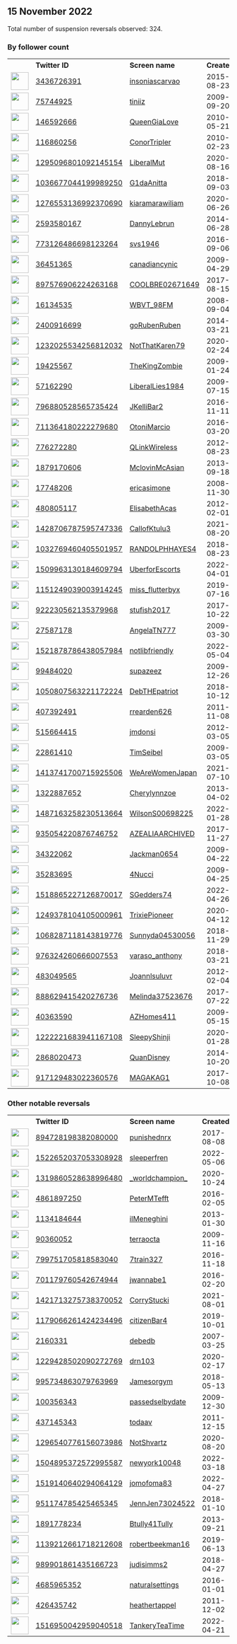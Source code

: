 
## 15 November 2022
Total number of suspension reversals observed: 324.

### By follower count
<table><tr><th></th><th align="left">Twitter ID</th><th align="left">Screen name</th>
<th align="left">Created</th><th align="left">Status</th><th align="left">Suspended</th><th align="left">Followers</th>
<tr><td><a href="https://pbs.twimg.com/profile_images/1342060632636579840/3flMMsXQ_normal.jpg"><img src="https://pbs.twimg.com/profile_images/1342060632636579840/3flMMsXQ_normal.jpg" width="40px" height="40px" align="center"/></a></td><td><a href="https://twitter.com/intent/user?user_id=3436726391">3436726391</a></td><td><a href="https://twitter.com/insoniascarvao">insoniascarvao</a></td><td>2015-08-23</td><td align="center"></td><td></td><td>135548</td></tr>
<tr><td><a href="https://pbs.twimg.com/profile_images/1611257954476621824/fjyJGWV7_normal.jpg"><img src="https://pbs.twimg.com/profile_images/1611257954476621824/fjyJGWV7_normal.jpg" width="40px" height="40px" align="center"/></a></td><td><a href="https://twitter.com/intent/user?user_id=75744925">75744925</a></td><td><a href="https://twitter.com/tiniiz">tiniiz</a></td><td>2009-09-20</td><td align="center"></td><td>2022-11-11</td><td>119125</td></tr>
<tr><td><a href="https://pbs.twimg.com/profile_images/1594186329805537281/B1k198Sl_normal.jpg"><img src="https://pbs.twimg.com/profile_images/1594186329805537281/B1k198Sl_normal.jpg" width="40px" height="40px" align="center"/></a></td><td><a href="https://twitter.com/intent/user?user_id=146592666">146592666</a></td><td><a href="https://twitter.com/QueenGiaLove">QueenGiaLove</a></td><td>2010-05-21</td><td align="center"></td><td>2022-06-05</td><td>23530</td></tr>
<tr><td><a href="https://pbs.twimg.com/profile_images/1618830880461520899/IrGXqBSI_normal.jpg"><img src="https://pbs.twimg.com/profile_images/1618830880461520899/IrGXqBSI_normal.jpg" width="40px" height="40px" align="center"/></a></td><td><a href="https://twitter.com/intent/user?user_id=116860256">116860256</a></td><td><a href="https://twitter.com/ConorTripler">ConorTripler</a></td><td>2010-02-23</td><td align="center"></td><td></td><td>22848</td></tr>
<tr><td><a href="https://pbs.twimg.com/profile_images/1637145654844596224/G1auyF4W_normal.jpg"><img src="https://pbs.twimg.com/profile_images/1637145654844596224/G1auyF4W_normal.jpg" width="40px" height="40px" align="center"/></a></td><td><a href="https://twitter.com/intent/user?user_id=1295096801092145154">1295096801092145154</a></td><td><a href="https://twitter.com/LiberalMut">LiberalMut</a></td><td>2020-08-16</td><td align="center"></td><td>2022-10-28</td><td>20801</td></tr>
<tr><td><a href="https://pbs.twimg.com/profile_images/1634231492418125830/ocjFPdUr_normal.jpg"><img src="https://pbs.twimg.com/profile_images/1634231492418125830/ocjFPdUr_normal.jpg" width="40px" height="40px" align="center"/></a></td><td><a href="https://twitter.com/intent/user?user_id=1036677044199989250">1036677044199989250</a></td><td><a href="https://twitter.com/G1daAnitta">G1daAnitta</a></td><td>2018-09-03</td><td align="center"></td><td></td><td>14034</td></tr>
<tr><td><a href="https://pbs.twimg.com/profile_images/1357465307271606278/MnXjgtke_normal.jpg"><img src="https://pbs.twimg.com/profile_images/1357465307271606278/MnXjgtke_normal.jpg" width="40px" height="40px" align="center"/></a></td><td><a href="https://twitter.com/intent/user?user_id=1276553136992370690">1276553136992370690</a></td><td><a href="https://twitter.com/kiaramarawiliam">kiaramarawiliam</a></td><td>2020-06-26</td><td align="center">🚫</td><td>2022-10-29</td><td>13976</td></tr>
<tr><td><a href="https://pbs.twimg.com/profile_images/789590503415226368/Dx8wCmL__normal.jpg"><img src="https://pbs.twimg.com/profile_images/789590503415226368/Dx8wCmL__normal.jpg" width="40px" height="40px" align="center"/></a></td><td><a href="https://twitter.com/intent/user?user_id=2593580167">2593580167</a></td><td><a href="https://twitter.com/DannyLebrun">DannyLebrun</a></td><td>2014-06-28</td><td align="center"></td><td></td><td>13423</td></tr>
<tr><td><a href="https://pbs.twimg.com/profile_images/1573707852111400961/0ujYGxn7_normal.jpg"><img src="https://pbs.twimg.com/profile_images/1573707852111400961/0ujYGxn7_normal.jpg" width="40px" height="40px" align="center"/></a></td><td><a href="https://twitter.com/intent/user?user_id=773126486698123264">773126486698123264</a></td><td><a href="https://twitter.com/svs1946">svs1946</a></td><td>2016-09-06</td><td align="center"></td><td>2022-10-02</td><td>11640</td></tr>
<tr><td><a href="https://pbs.twimg.com/profile_images/1616103606234619906/GFgowqoY_normal.jpg"><img src="https://pbs.twimg.com/profile_images/1616103606234619906/GFgowqoY_normal.jpg" width="40px" height="40px" align="center"/></a></td><td><a href="https://twitter.com/intent/user?user_id=36451365">36451365</a></td><td><a href="https://twitter.com/canadiancynic">canadiancynic</a></td><td>2009-04-29</td><td align="center"></td><td></td><td>11390</td></tr>
<tr><td><a href="https://pbs.twimg.com/profile_images/904086904597032961/Z2dFSAJC_normal.jpg"><img src="https://pbs.twimg.com/profile_images/904086904597032961/Z2dFSAJC_normal.jpg" width="40px" height="40px" align="center"/></a></td><td><a href="https://twitter.com/intent/user?user_id=897576906224263168">897576906224263168</a></td><td><a href="https://twitter.com/COOLBRE02671649">COOLBRE02671649</a></td><td>2017-08-15</td><td align="center"></td><td>2022-09-16</td><td>9946</td></tr>
<tr><td><a href="https://pbs.twimg.com/profile_images/1613924120399314945/5G1qJWKI_normal.jpg"><img src="https://pbs.twimg.com/profile_images/1613924120399314945/5G1qJWKI_normal.jpg" width="40px" height="40px" align="center"/></a></td><td><a href="https://twitter.com/intent/user?user_id=16134535">16134535</a></td><td><a href="https://twitter.com/WBVT_98FM">WBVT_98FM</a></td><td>2008-09-04</td><td align="center"></td><td></td><td>8247</td></tr>
<tr><td><a href="https://pbs.twimg.com/profile_images/1612282068146454529/IPVswTOS_normal.jpg"><img src="https://pbs.twimg.com/profile_images/1612282068146454529/IPVswTOS_normal.jpg" width="40px" height="40px" align="center"/></a></td><td><a href="https://twitter.com/intent/user?user_id=2400916699">2400916699</a></td><td><a href="https://twitter.com/goRubenRuben">goRubenRuben</a></td><td>2014-03-21</td><td align="center"></td><td>2022-09-29</td><td>8205</td></tr>
<tr><td><a href="https://pbs.twimg.com/profile_images/1347538844946726912/Tav1V9Rc_normal.jpg"><img src="https://pbs.twimg.com/profile_images/1347538844946726912/Tav1V9Rc_normal.jpg" width="40px" height="40px" align="center"/></a></td><td><a href="https://twitter.com/intent/user?user_id=1232025534256812032">1232025534256812032</a></td><td><a href="https://twitter.com/NotThatKaren79">NotThatKaren79</a></td><td>2020-02-24</td><td align="center"></td><td>2022-10-29</td><td>7599</td></tr>
<tr><td><a href="https://pbs.twimg.com/profile_images/1612632405608730626/7DRh5yKw_normal.jpg"><img src="https://pbs.twimg.com/profile_images/1612632405608730626/7DRh5yKw_normal.jpg" width="40px" height="40px" align="center"/></a></td><td><a href="https://twitter.com/intent/user?user_id=19425567">19425567</a></td><td><a href="https://twitter.com/TheKingZombie">TheKingZombie</a></td><td>2009-01-24</td><td align="center"></td><td></td><td>7347</td></tr>
<tr><td><a href="https://pbs.twimg.com/profile_images/1271123082787328003/NhcS6LNY_normal.jpg"><img src="https://pbs.twimg.com/profile_images/1271123082787328003/NhcS6LNY_normal.jpg" width="40px" height="40px" align="center"/></a></td><td><a href="https://twitter.com/intent/user?user_id=57162290">57162290</a></td><td><a href="https://twitter.com/LiberalLies1984">LiberalLies1984</a></td><td>2009-07-15</td><td align="center"></td><td></td><td>6075</td></tr>
<tr><td><a href="https://pbs.twimg.com/profile_images/1618695965539442696/xAHT9lmN_normal.jpg"><img src="https://pbs.twimg.com/profile_images/1618695965539442696/xAHT9lmN_normal.jpg" width="40px" height="40px" align="center"/></a></td><td><a href="https://twitter.com/intent/user?user_id=796880528565735424">796880528565735424</a></td><td><a href="https://twitter.com/JKelliBar2">JKelliBar2</a></td><td>2016-11-11</td><td align="center"></td><td>2022-10-29</td><td>5381</td></tr>
<tr><td><a href="https://pbs.twimg.com/profile_images/1434185732600573955/7vzZl_ze_normal.jpg"><img src="https://pbs.twimg.com/profile_images/1434185732600573955/7vzZl_ze_normal.jpg" width="40px" height="40px" align="center"/></a></td><td><a href="https://twitter.com/intent/user?user_id=711364180222279680">711364180222279680</a></td><td><a href="https://twitter.com/OtoniMarcio">OtoniMarcio</a></td><td>2016-03-20</td><td align="center">👋</td><td>2022-09-10</td><td>4747</td></tr>
<tr><td><a href="https://pbs.twimg.com/profile_images/1220374002155368454/yiGe2cBP_normal.jpg"><img src="https://pbs.twimg.com/profile_images/1220374002155368454/yiGe2cBP_normal.jpg" width="40px" height="40px" align="center"/></a></td><td><a href="https://twitter.com/intent/user?user_id=776272280">776272280</a></td><td><a href="https://twitter.com/QLinkWireless">QLinkWireless</a></td><td>2012-08-23</td><td align="center"></td><td>2022-10-01</td><td>4305</td></tr>
<tr><td><a href="https://pbs.twimg.com/profile_images/927026801314074624/w66qE8EL_normal.jpg"><img src="https://pbs.twimg.com/profile_images/927026801314074624/w66qE8EL_normal.jpg" width="40px" height="40px" align="center"/></a></td><td><a href="https://twitter.com/intent/user?user_id=1879170606">1879170606</a></td><td><a href="https://twitter.com/MclovinMcAsian">MclovinMcAsian</a></td><td>2013-09-18</td><td align="center"></td><td>2022-10-29</td><td>4139</td></tr>
<tr><td><a href="https://pbs.twimg.com/profile_images/1617226070784380928/UYEY8OAp_normal.jpg"><img src="https://pbs.twimg.com/profile_images/1617226070784380928/UYEY8OAp_normal.jpg" width="40px" height="40px" align="center"/></a></td><td><a href="https://twitter.com/intent/user?user_id=17748206">17748206</a></td><td><a href="https://twitter.com/ericasimone">ericasimone</a></td><td>2008-11-30</td><td align="center"></td><td>2022-11-02</td><td>3618</td></tr>
<tr><td><a href="https://pbs.twimg.com/profile_images/1874568079/image_normal.jpg"><img src="https://pbs.twimg.com/profile_images/1874568079/image_normal.jpg" width="40px" height="40px" align="center"/></a></td><td><a href="https://twitter.com/intent/user?user_id=480805117">480805117</a></td><td><a href="https://twitter.com/ElisabethAcas">ElisabethAcas</a></td><td>2012-02-01</td><td align="center"></td><td>2022-08-07</td><td>3532</td></tr>
<tr><td><a href="https://pbs.twimg.com/profile_images/1431768833388384262/ZCDqMzqC_normal.jpg"><img src="https://pbs.twimg.com/profile_images/1431768833388384262/ZCDqMzqC_normal.jpg" width="40px" height="40px" align="center"/></a></td><td><a href="https://twitter.com/intent/user?user_id=1428706787595747336">1428706787595747336</a></td><td><a href="https://twitter.com/CallofKtulu3">CallofKtulu3</a></td><td>2021-08-20</td><td align="center"></td><td>2022-10-29</td><td>3117</td></tr>
<tr><td><a href="https://pbs.twimg.com/profile_images/1295036091150618626/MSt31noi_normal.jpg"><img src="https://pbs.twimg.com/profile_images/1295036091150618626/MSt31noi_normal.jpg" width="40px" height="40px" align="center"/></a></td><td><a href="https://twitter.com/intent/user?user_id=1032769460405501957">1032769460405501957</a></td><td><a href="https://twitter.com/RANDOLPHHAYES4">RANDOLPHHAYES4</a></td><td>2018-08-23</td><td align="center"></td><td>2022-10-29</td><td>2965</td></tr>
<tr><td><a href="https://pbs.twimg.com/profile_images/1592231965545168899/XO12F3rI_normal.jpg"><img src="https://pbs.twimg.com/profile_images/1592231965545168899/XO12F3rI_normal.jpg" width="40px" height="40px" align="center"/></a></td><td><a href="https://twitter.com/intent/user?user_id=1509963130184609794">1509963130184609794</a></td><td><a href="https://twitter.com/UberforEscorts">UberforEscorts</a></td><td>2022-04-01</td><td align="center"></td><td>2022-11-07</td><td>2956</td></tr>
<tr><td><a href="https://pbs.twimg.com/profile_images/1635060007845740545/Z2WEGeiz_normal.jpg"><img src="https://pbs.twimg.com/profile_images/1635060007845740545/Z2WEGeiz_normal.jpg" width="40px" height="40px" align="center"/></a></td><td><a href="https://twitter.com/intent/user?user_id=1151249039003914245">1151249039003914245</a></td><td><a href="https://twitter.com/miss_flutterbyx">miss_flutterbyx</a></td><td>2019-07-16</td><td align="center"></td><td>2022-10-19</td><td>2910</td></tr>
<tr><td><a href="https://pbs.twimg.com/profile_images/922248057122643970/8mUlF1LA_normal.jpg"><img src="https://pbs.twimg.com/profile_images/922248057122643970/8mUlF1LA_normal.jpg" width="40px" height="40px" align="center"/></a></td><td><a href="https://twitter.com/intent/user?user_id=922230562135379968">922230562135379968</a></td><td><a href="https://twitter.com/stufish2017">stufish2017</a></td><td>2017-10-22</td><td align="center"></td><td>2022-10-29</td><td>2848</td></tr>
<tr><td><a href="https://pbs.twimg.com/profile_images/1198107091057156096/SusK4Gjy_normal.jpg"><img src="https://pbs.twimg.com/profile_images/1198107091057156096/SusK4Gjy_normal.jpg" width="40px" height="40px" align="center"/></a></td><td><a href="https://twitter.com/intent/user?user_id=27587178">27587178</a></td><td><a href="https://twitter.com/AngelaTN777">AngelaTN777</a></td><td>2009-03-30</td><td align="center"></td><td>2022-10-29</td><td>2759</td></tr>
<tr><td><a href="https://pbs.twimg.com/profile_images/1521879008090234883/Ai7zRup4_normal.jpg"><img src="https://pbs.twimg.com/profile_images/1521879008090234883/Ai7zRup4_normal.jpg" width="40px" height="40px" align="center"/></a></td><td><a href="https://twitter.com/intent/user?user_id=1521878786438057984">1521878786438057984</a></td><td><a href="https://twitter.com/notlibfriendly">notlibfriendly</a></td><td>2022-05-04</td><td align="center"></td><td>2022-10-20</td><td>2750</td></tr>
<tr><td><a href="https://pbs.twimg.com/profile_images/1610991968359702530/QOPndGe7_normal.jpg"><img src="https://pbs.twimg.com/profile_images/1610991968359702530/QOPndGe7_normal.jpg" width="40px" height="40px" align="center"/></a></td><td><a href="https://twitter.com/intent/user?user_id=99484020">99484020</a></td><td><a href="https://twitter.com/supazeez">supazeez</a></td><td>2009-12-26</td><td align="center"></td><td></td><td>2659</td></tr>
<tr><td><a href="https://pbs.twimg.com/profile_images/1284580551530250242/dzeAFjsx_normal.jpg"><img src="https://pbs.twimg.com/profile_images/1284580551530250242/dzeAFjsx_normal.jpg" width="40px" height="40px" align="center"/></a></td><td><a href="https://twitter.com/intent/user?user_id=1050807563221172224">1050807563221172224</a></td><td><a href="https://twitter.com/DebTHEpatriot">DebTHEpatriot</a></td><td>2018-10-12</td><td align="center"></td><td>2022-10-29</td><td>2590</td></tr>
<tr><td><a href="https://pbs.twimg.com/profile_images/1472960638787854341/LmqW2MMp_normal.jpg"><img src="https://pbs.twimg.com/profile_images/1472960638787854341/LmqW2MMp_normal.jpg" width="40px" height="40px" align="center"/></a></td><td><a href="https://twitter.com/intent/user?user_id=407392491">407392491</a></td><td><a href="https://twitter.com/rrearden626">rrearden626</a></td><td>2011-11-08</td><td align="center"></td><td>2022-10-28</td><td>2584</td></tr>
<tr><td><a href="https://pbs.twimg.com/profile_images/941485665627275264/GkpONvRf_normal.jpg"><img src="https://pbs.twimg.com/profile_images/941485665627275264/GkpONvRf_normal.jpg" width="40px" height="40px" align="center"/></a></td><td><a href="https://twitter.com/intent/user?user_id=515664415">515664415</a></td><td><a href="https://twitter.com/jmdonsi">jmdonsi</a></td><td>2012-03-05</td><td align="center"></td><td></td><td>2487</td></tr>
<tr><td><a href="https://pbs.twimg.com/profile_images/2785316200/a09064e24690ed139a0f7501ecdd04bb_normal.png"><img src="https://pbs.twimg.com/profile_images/2785316200/a09064e24690ed139a0f7501ecdd04bb_normal.png" width="40px" height="40px" align="center"/></a></td><td><a href="https://twitter.com/intent/user?user_id=22861410">22861410</a></td><td><a href="https://twitter.com/TimSeibel">TimSeibel</a></td><td>2009-03-05</td><td align="center"></td><td></td><td>2413</td></tr>
<tr><td><a href="https://pbs.twimg.com/profile_images/1502376951549693953/2RjEfHLD_normal.jpg"><img src="https://pbs.twimg.com/profile_images/1502376951549693953/2RjEfHLD_normal.jpg" width="40px" height="40px" align="center"/></a></td><td><a href="https://twitter.com/intent/user?user_id=1413741700715925506">1413741700715925506</a></td><td><a href="https://twitter.com/WeAreWomenJapan">WeAreWomenJapan</a></td><td>2021-07-10</td><td align="center"></td><td>2022-11-07</td><td>2408</td></tr>
<tr><td><a href="https://pbs.twimg.com/profile_images/1243624603102167040/NWoxPVyA_normal.jpg"><img src="https://pbs.twimg.com/profile_images/1243624603102167040/NWoxPVyA_normal.jpg" width="40px" height="40px" align="center"/></a></td><td><a href="https://twitter.com/intent/user?user_id=1322887652">1322887652</a></td><td><a href="https://twitter.com/Cherylynnzoe">Cherylynnzoe</a></td><td>2013-04-02</td><td align="center"></td><td>2022-10-29</td><td>2404</td></tr>
<tr><td><a href="https://pbs.twimg.com/profile_images/1618354401520795650/2XA1Xpjz_normal.jpg"><img src="https://pbs.twimg.com/profile_images/1618354401520795650/2XA1Xpjz_normal.jpg" width="40px" height="40px" align="center"/></a></td><td><a href="https://twitter.com/intent/user?user_id=1487163258230513664">1487163258230513664</a></td><td><a href="https://twitter.com/WilsonS00698225">WilsonS00698225</a></td><td>2022-01-28</td><td align="center"></td><td>2022-09-08</td><td>2400</td></tr>
<tr><td><a href="https://pbs.twimg.com/profile_images/1609758738256220160/DC-VpKir_normal.jpg"><img src="https://pbs.twimg.com/profile_images/1609758738256220160/DC-VpKir_normal.jpg" width="40px" height="40px" align="center"/></a></td><td><a href="https://twitter.com/intent/user?user_id=935054220876746752">935054220876746752</a></td><td><a href="https://twitter.com/AZEALIAARCHIVED">AZEALIAARCHIVED</a></td><td>2017-11-27</td><td align="center"></td><td></td><td>2399</td></tr>
<tr><td><a href="https://pbs.twimg.com/profile_images/982567128443375616/1vjCAVmI_normal.jpg"><img src="https://pbs.twimg.com/profile_images/982567128443375616/1vjCAVmI_normal.jpg" width="40px" height="40px" align="center"/></a></td><td><a href="https://twitter.com/intent/user?user_id=34322062">34322062</a></td><td><a href="https://twitter.com/Jackman0654">Jackman0654</a></td><td>2009-04-22</td><td align="center"></td><td>2022-10-29</td><td>2378</td></tr>
<tr><td><a href="https://pbs.twimg.com/profile_images/1552470580833751045/u_fXDAcx_normal.jpg"><img src="https://pbs.twimg.com/profile_images/1552470580833751045/u_fXDAcx_normal.jpg" width="40px" height="40px" align="center"/></a></td><td><a href="https://twitter.com/intent/user?user_id=35283695">35283695</a></td><td><a href="https://twitter.com/4Nucci">4Nucci</a></td><td>2009-04-25</td><td align="center">🔒</td><td></td><td>2277</td></tr>
<tr><td><a href="https://abs.twimg.com/sticky/default_profile_images/default_profile_normal.png"><img src="https://abs.twimg.com/sticky/default_profile_images/default_profile_normal.png" width="40px" height="40px" align="center"/></a></td><td><a href="https://twitter.com/intent/user?user_id=1518865227126870017">1518865227126870017</a></td><td><a href="https://twitter.com/SGedders74">SGedders74</a></td><td>2022-04-26</td><td align="center"></td><td>2022-08-24</td><td>2237</td></tr>
<tr><td><a href="https://pbs.twimg.com/profile_images/1306997905757073408/b7C8JJx8_normal.jpg"><img src="https://pbs.twimg.com/profile_images/1306997905757073408/b7C8JJx8_normal.jpg" width="40px" height="40px" align="center"/></a></td><td><a href="https://twitter.com/intent/user?user_id=1249378104105000961">1249378104105000961</a></td><td><a href="https://twitter.com/TrixiePioneer">TrixiePioneer</a></td><td>2020-04-12</td><td align="center"></td><td>2022-10-29</td><td>2220</td></tr>
<tr><td><a href="https://pbs.twimg.com/profile_images/1115082150448128005/q-HsuS8E_normal.jpg"><img src="https://pbs.twimg.com/profile_images/1115082150448128005/q-HsuS8E_normal.jpg" width="40px" height="40px" align="center"/></a></td><td><a href="https://twitter.com/intent/user?user_id=1068287118143819776">1068287118143819776</a></td><td><a href="https://twitter.com/Sunnyda04530056">Sunnyda04530056</a></td><td>2018-11-29</td><td align="center"></td><td>2022-10-29</td><td>2176</td></tr>
<tr><td><a href="https://pbs.twimg.com/profile_images/1235979348949245952/NuVv3GB4_normal.jpg"><img src="https://pbs.twimg.com/profile_images/1235979348949245952/NuVv3GB4_normal.jpg" width="40px" height="40px" align="center"/></a></td><td><a href="https://twitter.com/intent/user?user_id=976324260666007553">976324260666007553</a></td><td><a href="https://twitter.com/varaso_anthony">varaso_anthony</a></td><td>2018-03-21</td><td align="center"></td><td>2022-10-29</td><td>2146</td></tr>
<tr><td><a href="https://pbs.twimg.com/profile_images/378800000467269360/8882cb01016a54cf20b1ec2dafc46739_normal.jpeg"><img src="https://pbs.twimg.com/profile_images/378800000467269360/8882cb01016a54cf20b1ec2dafc46739_normal.jpeg" width="40px" height="40px" align="center"/></a></td><td><a href="https://twitter.com/intent/user?user_id=483049565">483049565</a></td><td><a href="https://twitter.com/Joannlsuluvr">Joannlsuluvr</a></td><td>2012-02-04</td><td align="center"></td><td>2022-10-28</td><td>2139</td></tr>
<tr><td><a href="https://pbs.twimg.com/profile_images/1441656878472196100/bbp3DI9I_normal.jpg"><img src="https://pbs.twimg.com/profile_images/1441656878472196100/bbp3DI9I_normal.jpg" width="40px" height="40px" align="center"/></a></td><td><a href="https://twitter.com/intent/user?user_id=888629415420276736">888629415420276736</a></td><td><a href="https://twitter.com/Melinda37523676">Melinda37523676</a></td><td>2017-07-22</td><td align="center"></td><td>2022-10-29</td><td>2137</td></tr>
<tr><td><a href="https://pbs.twimg.com/profile_images/1595619566121586691/0u5TlPbo_normal.jpg"><img src="https://pbs.twimg.com/profile_images/1595619566121586691/0u5TlPbo_normal.jpg" width="40px" height="40px" align="center"/></a></td><td><a href="https://twitter.com/intent/user?user_id=40363590">40363590</a></td><td><a href="https://twitter.com/AZHomes411">AZHomes411</a></td><td>2009-05-15</td><td align="center"></td><td></td><td>2116</td></tr>
<tr><td><a href="https://pbs.twimg.com/profile_images/1642045722072678401/XTYM1C0M_normal.jpg"><img src="https://pbs.twimg.com/profile_images/1642045722072678401/XTYM1C0M_normal.jpg" width="40px" height="40px" align="center"/></a></td><td><a href="https://twitter.com/intent/user?user_id=1222221683941167108">1222221683941167108</a></td><td><a href="https://twitter.com/SleepyShinji">SleepyShinji</a></td><td>2020-01-28</td><td align="center"></td><td></td><td>2057</td></tr>
<tr><td><a href="https://pbs.twimg.com/profile_images/1360315633691332608/WTfA-U7P_normal.jpg"><img src="https://pbs.twimg.com/profile_images/1360315633691332608/WTfA-U7P_normal.jpg" width="40px" height="40px" align="center"/></a></td><td><a href="https://twitter.com/intent/user?user_id=2868020473">2868020473</a></td><td><a href="https://twitter.com/QuanDisney">QuanDisney</a></td><td>2014-10-20</td><td align="center"></td><td></td><td>2008</td></tr>
<tr><td><a href="https://pbs.twimg.com/profile_images/917237928786407424/su_e-5DW_normal.jpg"><img src="https://pbs.twimg.com/profile_images/917237928786407424/su_e-5DW_normal.jpg" width="40px" height="40px" align="center"/></a></td><td><a href="https://twitter.com/intent/user?user_id=917129483022360576">917129483022360576</a></td><td><a href="https://twitter.com/MAGAKAG1">MAGAKAG1</a></td><td>2017-10-08</td><td align="center"></td><td></td><td>2001</td></tr>
</table>

### Other notable reversals
<table><tr><th></th><th align="left">Twitter ID</th><th align="left">Screen name</th>
<th align="left">Created</th><th align="left">Status</th><th align="left">Suspended</th><th align="left">Followers</th>
<tr><td><a href="https://pbs.twimg.com/profile_images/1615015085998587911/h0Ivg7Fa_normal.jpg"><img src="https://pbs.twimg.com/profile_images/1615015085998587911/h0Ivg7Fa_normal.jpg" width="40px" height="40px" align="center"/></a></td><td><a href="https://twitter.com/intent/user?user_id=894728198382080000">894728198382080000</a></td><td><a href="https://twitter.com/punishednrx">punishednrx</a></td><td>2017-08-08</td><td align="center"></td><td>2022-11-02</td><td>1213</td></tr>
<tr><td><a href="https://pbs.twimg.com/profile_images/1609917596609945603/GTuVCP4o_normal.jpg"><img src="https://pbs.twimg.com/profile_images/1609917596609945603/GTuVCP4o_normal.jpg" width="40px" height="40px" align="center"/></a></td><td><a href="https://twitter.com/intent/user?user_id=1522652037053308928">1522652037053308928</a></td><td><a href="https://twitter.com/sleeperfren">sleeperfren</a></td><td>2022-05-06</td><td align="center"></td><td>2022-10-03</td><td>115</td></tr>
<tr><td><a href="https://pbs.twimg.com/profile_images/1434302322251862018/IR27Ebq7_normal.jpg"><img src="https://pbs.twimg.com/profile_images/1434302322251862018/IR27Ebq7_normal.jpg" width="40px" height="40px" align="center"/></a></td><td><a href="https://twitter.com/intent/user?user_id=1319860528638996480">1319860528638996480</a></td><td><a href="https://twitter.com/_worldchampion_">_worldchampion_</a></td><td>2020-10-24</td><td align="center"></td><td>2022-10-29</td><td>469</td></tr>
<tr><td><a href="https://pbs.twimg.com/profile_images/1598763855206809606/X2gnOcSj_normal.jpg"><img src="https://pbs.twimg.com/profile_images/1598763855206809606/X2gnOcSj_normal.jpg" width="40px" height="40px" align="center"/></a></td><td><a href="https://twitter.com/intent/user?user_id=4861897250">4861897250</a></td><td><a href="https://twitter.com/PeterMTefft">PeterMTefft</a></td><td>2016-02-05</td><td align="center">🚫</td><td></td><td>1846</td></tr>
<tr><td><a href="https://pbs.twimg.com/profile_images/3183985070/4cd96bf56ef3f0ff4ce5670e98d22ef8_normal.jpeg"><img src="https://pbs.twimg.com/profile_images/3183985070/4cd96bf56ef3f0ff4ce5670e98d22ef8_normal.jpeg" width="40px" height="40px" align="center"/></a></td><td><a href="https://twitter.com/intent/user?user_id=1134184644">1134184644</a></td><td><a href="https://twitter.com/ilMeneghini">ilMeneghini</a></td><td>2013-01-30</td><td align="center"></td><td>2022-07-07</td><td>168</td></tr>
<tr><td><a href="https://pbs.twimg.com/profile_images/1520294454648782848/NJ8Kc2Zb_normal.jpg"><img src="https://pbs.twimg.com/profile_images/1520294454648782848/NJ8Kc2Zb_normal.jpg" width="40px" height="40px" align="center"/></a></td><td><a href="https://twitter.com/intent/user?user_id=90360052">90360052</a></td><td><a href="https://twitter.com/terraocta">terraocta</a></td><td>2009-11-16</td><td align="center"></td><td>2022-11-08</td><td>660</td></tr>
<tr><td><a href="https://pbs.twimg.com/profile_images/1614805224341782528/qtOwFC1B_normal.jpg"><img src="https://pbs.twimg.com/profile_images/1614805224341782528/qtOwFC1B_normal.jpg" width="40px" height="40px" align="center"/></a></td><td><a href="https://twitter.com/intent/user?user_id=799751705818583040">799751705818583040</a></td><td><a href="https://twitter.com/7train327">7train327</a></td><td>2016-11-18</td><td align="center"></td><td></td><td>1098</td></tr>
<tr><td><a href="https://pbs.twimg.com/profile_images/1327516012187693057/xsFR-EyC_normal.jpg"><img src="https://pbs.twimg.com/profile_images/1327516012187693057/xsFR-EyC_normal.jpg" width="40px" height="40px" align="center"/></a></td><td><a href="https://twitter.com/intent/user?user_id=701179760542674944">701179760542674944</a></td><td><a href="https://twitter.com/jwannabe1">jwannabe1</a></td><td>2016-02-20</td><td align="center">🔒</td><td>2022-10-29</td><td>906</td></tr>
<tr><td><a href="https://pbs.twimg.com/profile_images/1610120965769539586/EiwzPbC2_normal.jpg"><img src="https://pbs.twimg.com/profile_images/1610120965769539586/EiwzPbC2_normal.jpg" width="40px" height="40px" align="center"/></a></td><td><a href="https://twitter.com/intent/user?user_id=1421713275738370052">1421713275738370052</a></td><td><a href="https://twitter.com/CorryStucki">CorryStucki</a></td><td>2021-08-01</td><td align="center">🚫</td><td>2022-10-29</td><td>903</td></tr>
<tr><td><a href="https://pbs.twimg.com/profile_images/1616147983996780544/Xe6Kr47z_normal.jpg"><img src="https://pbs.twimg.com/profile_images/1616147983996780544/Xe6Kr47z_normal.jpg" width="40px" height="40px" align="center"/></a></td><td><a href="https://twitter.com/intent/user?user_id=1179066261424234496">1179066261424234496</a></td><td><a href="https://twitter.com/citizenBar4">citizenBar4</a></td><td>2019-10-01</td><td align="center"></td><td>2022-04-28</td><td>1839</td></tr>
<tr><td><a href="https://pbs.twimg.com/profile_images/907800516557598720/Ulo58Ezs_normal.png"><img src="https://pbs.twimg.com/profile_images/907800516557598720/Ulo58Ezs_normal.png" width="40px" height="40px" align="center"/></a></td><td><a href="https://twitter.com/intent/user?user_id=2160331">2160331</a></td><td><a href="https://twitter.com/debedb">debedb</a></td><td>2007-03-25</td><td align="center"></td><td>2022-03-30</td><td>601</td></tr>
<tr><td><a href="https://pbs.twimg.com/profile_images/1229428919402553344/gBiQF1Z__normal.jpg"><img src="https://pbs.twimg.com/profile_images/1229428919402553344/gBiQF1Z__normal.jpg" width="40px" height="40px" align="center"/></a></td><td><a href="https://twitter.com/intent/user?user_id=1229428502090272769">1229428502090272769</a></td><td><a href="https://twitter.com/drn103">drn103</a></td><td>2020-02-17</td><td align="center"></td><td>2022-10-26</td><td>459</td></tr>
<tr><td><a href="https://pbs.twimg.com/profile_images/1546173023866294274/kcckRI_P_normal.jpg"><img src="https://pbs.twimg.com/profile_images/1546173023866294274/kcckRI_P_normal.jpg" width="40px" height="40px" align="center"/></a></td><td><a href="https://twitter.com/intent/user?user_id=995734863079763969">995734863079763969</a></td><td><a href="https://twitter.com/Jamesorgym">Jamesorgym</a></td><td>2018-05-13</td><td align="center"></td><td>2022-10-29</td><td>1583</td></tr>
<tr><td><a href="https://pbs.twimg.com/profile_images/1282531209462059009/lph5UtVC_normal.jpg"><img src="https://pbs.twimg.com/profile_images/1282531209462059009/lph5UtVC_normal.jpg" width="40px" height="40px" align="center"/></a></td><td><a href="https://twitter.com/intent/user?user_id=100356343">100356343</a></td><td><a href="https://twitter.com/passedselbydate">passedselbydate</a></td><td>2009-12-30</td><td align="center"></td><td>2022-10-29</td><td>464</td></tr>
<tr><td><a href="https://pbs.twimg.com/profile_images/1616914798759010304/mGtpCEIJ_normal.jpg"><img src="https://pbs.twimg.com/profile_images/1616914798759010304/mGtpCEIJ_normal.jpg" width="40px" height="40px" align="center"/></a></td><td><a href="https://twitter.com/intent/user?user_id=437145343">437145343</a></td><td><a href="https://twitter.com/todaav">todaav</a></td><td>2011-12-15</td><td align="center"></td><td></td><td>1002</td></tr>
<tr><td><a href="https://pbs.twimg.com/profile_images/1593740767717195776/3XMXhMcJ_normal.jpg"><img src="https://pbs.twimg.com/profile_images/1593740767717195776/3XMXhMcJ_normal.jpg" width="40px" height="40px" align="center"/></a></td><td><a href="https://twitter.com/intent/user?user_id=1296540776156073986">1296540776156073986</a></td><td><a href="https://twitter.com/NotShvartz">NotShvartz</a></td><td>2020-08-20</td><td align="center">🚫</td><td>2022-10-29</td><td>184</td></tr>
<tr><td><a href="https://pbs.twimg.com/profile_images/1511437387414441987/_Qq8YBaB_normal.jpg"><img src="https://pbs.twimg.com/profile_images/1511437387414441987/_Qq8YBaB_normal.jpg" width="40px" height="40px" align="center"/></a></td><td><a href="https://twitter.com/intent/user?user_id=1504895372572995587">1504895372572995587</a></td><td><a href="https://twitter.com/newyork10048">newyork10048</a></td><td>2022-03-18</td><td align="center"></td><td>2022-10-28</td><td>343</td></tr>
<tr><td><a href="https://pbs.twimg.com/profile_images/1519141035812835328/6RiM3RBA_normal.jpg"><img src="https://pbs.twimg.com/profile_images/1519141035812835328/6RiM3RBA_normal.jpg" width="40px" height="40px" align="center"/></a></td><td><a href="https://twitter.com/intent/user?user_id=1519140640294064129">1519140640294064129</a></td><td><a href="https://twitter.com/jomofoma83">jomofoma83</a></td><td>2022-04-27</td><td align="center"></td><td>2022-10-19</td><td>100</td></tr>
<tr><td><a href="https://pbs.twimg.com/profile_images/1156473659369971712/TSvGtEOd_normal.jpg"><img src="https://pbs.twimg.com/profile_images/1156473659369971712/TSvGtEOd_normal.jpg" width="40px" height="40px" align="center"/></a></td><td><a href="https://twitter.com/intent/user?user_id=951174785425465345">951174785425465345</a></td><td><a href="https://twitter.com/JennJen73024522">JennJen73024522</a></td><td>2018-01-10</td><td align="center"></td><td>2022-10-29</td><td>1101</td></tr>
<tr><td><a href="https://pbs.twimg.com/profile_images/1122529182439878658/wkdLENBU_normal.jpg"><img src="https://pbs.twimg.com/profile_images/1122529182439878658/wkdLENBU_normal.jpg" width="40px" height="40px" align="center"/></a></td><td><a href="https://twitter.com/intent/user?user_id=1891778234">1891778234</a></td><td><a href="https://twitter.com/Btully41Tully">Btully41Tully</a></td><td>2013-09-21</td><td align="center"></td><td></td><td>1966</td></tr>
<tr><td><a href="https://pbs.twimg.com/profile_images/1241720272358707200/Emc2xWFC_normal.jpg"><img src="https://pbs.twimg.com/profile_images/1241720272358707200/Emc2xWFC_normal.jpg" width="40px" height="40px" align="center"/></a></td><td><a href="https://twitter.com/intent/user?user_id=1139212661718212608">1139212661718212608</a></td><td><a href="https://twitter.com/robertbeekman16">robertbeekman16</a></td><td>2019-06-13</td><td align="center"></td><td>2022-07-07</td><td>198</td></tr>
<tr><td><a href="https://pbs.twimg.com/profile_images/1365056030061842450/-8Z8Xyqc_normal.jpg"><img src="https://pbs.twimg.com/profile_images/1365056030061842450/-8Z8Xyqc_normal.jpg" width="40px" height="40px" align="center"/></a></td><td><a href="https://twitter.com/intent/user?user_id=989901861435166723">989901861435166723</a></td><td><a href="https://twitter.com/judisimms2">judisimms2</a></td><td>2018-04-27</td><td align="center"></td><td>2022-10-29</td><td>1474</td></tr>
<tr><td><a href="https://pbs.twimg.com/profile_images/857938834574594048/7BLYE9j8_normal.jpg"><img src="https://pbs.twimg.com/profile_images/857938834574594048/7BLYE9j8_normal.jpg" width="40px" height="40px" align="center"/></a></td><td><a href="https://twitter.com/intent/user?user_id=4685965352">4685965352</a></td><td><a href="https://twitter.com/naturalsettings">naturalsettings</a></td><td>2016-01-01</td><td align="center"></td><td></td><td>50</td></tr>
<tr><td><a href="https://pbs.twimg.com/profile_images/1125822373209550848/EEoIRTAL_normal.jpg"><img src="https://pbs.twimg.com/profile_images/1125822373209550848/EEoIRTAL_normal.jpg" width="40px" height="40px" align="center"/></a></td><td><a href="https://twitter.com/intent/user?user_id=426435742">426435742</a></td><td><a href="https://twitter.com/heathertappel">heathertappel</a></td><td>2011-12-02</td><td align="center"></td><td></td><td>1906</td></tr>
<tr><td><a href="https://pbs.twimg.com/profile_images/1519468839653756929/T_IbBBDz_normal.jpg"><img src="https://pbs.twimg.com/profile_images/1519468839653756929/T_IbBBDz_normal.jpg" width="40px" height="40px" align="center"/></a></td><td><a href="https://twitter.com/intent/user?user_id=1516950042959040518">1516950042959040518</a></td><td><a href="https://twitter.com/TankeryTeaTime">TankeryTeaTime</a></td><td>2022-04-21</td><td align="center">🚫</td><td>2022-10-11</td><td>740</td></tr>
</table>
